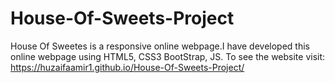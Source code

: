 # House-Of-Sweets-Project
House Of Sweetes is a responsive online webpage.I have developed this online webpage  using HTML5, CSS3 BootStrap, JS.
To see the website visit: https://huzaifaamir1.github.io/House-Of-Sweets-Project/
